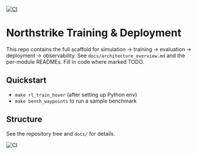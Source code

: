 [![CI](https://github.com/BradleyConlin/northstrike-training/actions/workflows/ci.yml/badge.svg)](https://github.com/BradleyConlin/northstrike-training/actions/workflows/ci.yml)

# Northstrike Training & Deployment

This repo contains the full scaffold for simulation → training → evaluation → deployment → observability.
See `docs/architecture_overview.md` and the per-module READMEs. Fill in code where marked TODO.

## Quickstart
- `make rl_train_hover` (after setting up Python env)
- `make bench_waypoints` to run a sample benchmark

## Structure
See the repository tree and `docs/` for details.

![CI](https://github.com/BradleyConlin/northstrike-training/actions/workflows/ci.yml/badge.svg)
